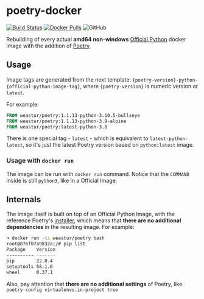 # poetry-docker

[![Build Status](https://drone.weastur.com/api/badges/weastur/poetry-docker/status.svg)](https://drone.weastur.com/weastur/poetry-docker)
[![Docker Pulls](https://img.shields.io/docker/pulls/weastur/poetry)](https://hub.docker.com/r/weastur/poetry/)
![GitHub](https://img.shields.io/github/license/weastur/poetry-docker)

Rebuilding of every actual **amd64 non-windows**
[Official Python](https://hub.docker.com/_/python/)
docker image with the addition of [Poetry](https://python-poetry.org)

## Usage

Image tags are generated from the next template:
`{poetry-version}-python-{official-python-image-tag}`,
where `{poetry-version}` is numeric version or `latest`.

For example:

```Dockerfile
FROM weastur/poetry:1.1.13-python-3.10.5-bullseye
FROM weastur/poetry:1.1.13-python-3.9-alpine
FROM weastur/poetry:latest-python-3.8
```

There is one special tag - `latest` - which is equivalent to
`latest-python-latest`, so it's just the latest Poetry version
based on `python:latest` image.

### Usage with `docker run`

The image can be run with `docker run` command. Notice that the `COMMAND` inside
is still `python3`, like in a Official Image.

## Internals

The image itself is built on top of an Official Python Image, with the
reference Poetry's
[installer](https://python-poetry.org/docs/master/#installing-with-the-official-installer),
which means that **there are no additional dependencies** in the
resulting image. For example:

```bash
➜ docker run -ti weastur/poetry bash
root@87ef07a9832a:/# pip list
Package    Version
---------- -------
pip        22.0.4
setuptools 58.1.0
wheel      0.37.1
```

Also, pay attention that **there are no additional settings** of Poetry,
like `poetry config virtualenvs.in-project true`

